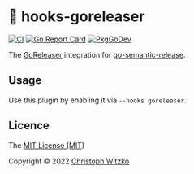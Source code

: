 # :ship: hooks-goreleaser
[![CI](https://github.com/go-semantic-release/hooks-goreleaser/workflows/CI/badge.svg?branch=main)](https://github.com/go-semantic-release/hooks-goreleaser/actions?query=workflow%3ACI+branch%3Amain)
[![Go Report Card](https://goreportcard.com/badge/github.com/go-semantic-release/hooks-goreleaser)](https://goreportcard.com/report/github.com/go-semantic-release/hooks-goreleaser)
[![PkgGoDev](https://pkg.go.dev/badge/github.com/go-semantic-release/hooks-goreleaser)](https://pkg.go.dev/github.com/go-semantic-release/hooks-goreleaser)

The [GoReleaser](https://github.com/goreleaser/goreleaser) integration for [go-semantic-release](https://github.com/go-semantic-release/semantic-release).

## Usage
Use this plugin by enabling it via `--hooks goreleaser`.

## Licence

The [MIT License (MIT)](http://opensource.org/licenses/MIT)

Copyright © 2022 [Christoph Witzko](https://twitter.com/christophwitzko)
